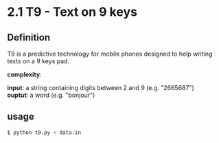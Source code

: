 # 2.1 T9 - Text on 9 keys

## Definition

T9 is a predictive technology for mobile phones designed to help writing texts on a 9 keys pad.

**complexity**: 

**input**: a string containing digits between 2 and 9 (e.g. "2665687")  
**ouptut**: a word (e.g. "bonjour")  

## usage

```sh
$ python t9.py < data.in
```
